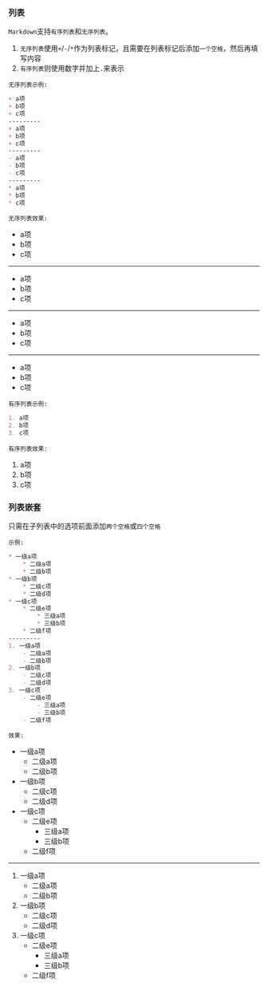 ### 列表
`Markdown`支持`有序列表`和`无序列表`。

1. `无序列表`使用`+`/`-`/`*`作为列表标记，且需要在列表标记后添加`一个空格`，然后再填写内容
2. `有序列表`则使用数字并加上`.`来表示

`无序列表示例:`
``` md
+ a项
+ b项
+ c项
---------
+ a项
+ b项
+ c项
---------
- a项
- b项
- c项
---------
* a项
* b项
* c项

```
`无序列表效果:`

+ a项
+ b项
+ c项
---------
+ a项
+ b项
+ c项
---------
- a项
- b项
- c项
---------
* a项
* b项
* c项

`有序列表示例:`
``` md
1. a项
2. b项
3. c项
```
`有序列表效果:`
1. a项
2. b项
3. c项

### 列表嵌套
只需在子列表中的选项前面添加`两个空格`或`四个空格`

`示例:`
``` md
* 一级a项
    * 二级a项
    * 二级b项
* 一级b项
    * 二级c项
    * 二级d项
* 一级c项
    * 二级e项
        * 三级a项
        * 三级b项
    * 二级f项
---------
1. 一级a项
    - 二级a项
    - 二级b项
2. 一级b项
    - 二级c项
    - 二级d项
3. 一级c项
    - 二级e项
        - 三级a项
        - 三级b项
    - 二级f项

```
`效果:`
* 一级a项
    * 二级a项
    * 二级b项
* 一级b项
    * 二级c项
    * 二级d项
* 一级c项
    * 二级e项
        * 三级a项
        * 三级b项
    * 二级f项
---------
1. 一级a项
    - 二级a项
    - 二级b项
2. 一级b项
    - 二级c项
    - 二级d项
3. 一级c项
    - 二级e项
        - 三级a项
        - 三级b项
    - 二级f项